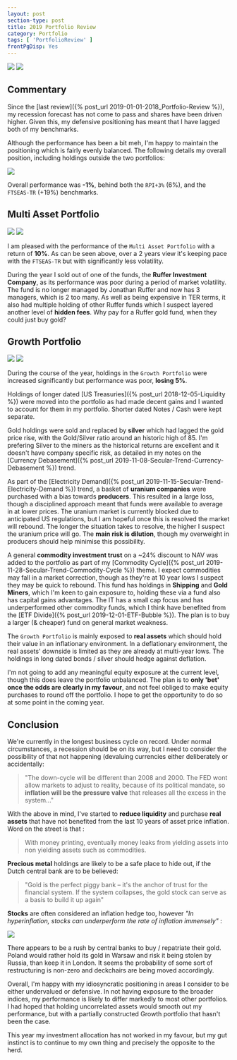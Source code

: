 ```yaml
---
layout: post
section-type: post
title: 2019 Portfolio Review
category: Portfolio
tags: [ 'PortfolioReview' ]
frontPgDisp: Yes
---
```


<img style="border: 0;" style="border: 0 ; padding-bottom: 20px" src="/img/2020/20200102_Overview1.png" />
<img style="border: 0;" src="/img/2020/20200102_Overview2.png" />


## Commentary


Since the [last review]({% post_url 2019-01-01-2018_Portfolio-Review %}), my recession
forecast has not come to pass and shares have been driven higher.  Given this, my defensive
positioning has meant that I have lagged both of my benchmarks.  

Although the performance has been a bit meh, I'm happy to maintain the positioning which is 
fairly evenly balanced.  The following details my overall position, including holdings outside the two
portfolios:

<img style="border: 0;" src="/img/2020/20200102_Overview3.png" />

Overall performance was **-1%**, behind both the `RPI+3%` (6%), and the `FTSEAS-TR` (+19%) benchmarks.

## Multi Asset Portfolio

<img style="border: 0;" src="/img/2020/20200102_MA1.png" />
<img style="border: 0;" src="/img/2020/20200102_MA2.png" />

I am pleased with the performance of the `Multi Asset Portfolio` with a return of **10%**.  As
can be seen above, over a 2 years view it's keeping pace with the `FTSEAS-TR` but with 
significantly less volatility.

During the year I sold out of one of the funds, the **Ruffer Investment Company**, as its performance was 
poor during a period of market volatility.  The fund is no longer managed by Jonathan Ruffer and 
now has 3 managers, which is 2 too many.  As well as being expensive in TER terms, it also had 
multiple holding of other Ruffer funds which I suspect layered another level of **hidden fees**. Why 
pay for a Ruffer gold fund, when they could just buy gold?


## Growth Portfolio

<img style="border: 0;" src="/img/2020/20200102_G1.png" />
<img style="border: 0;" src="/img/2020/20200102_G2.png" />

During the course of the year, holdings in the `Growth Portfolio` were increased significantly but 
performance was poor, **losing 5%**.

Holdings of longer dated [US Treasuries]({% post_url 2018-12-05-Liquidity %}) were 
moved into the portfolio as had made decent gains and I wanted to account for them in my portfolio.  Shorter 
dated Notes / Cash were kept separate.

Gold holdings were sold and replaced by **silver** which had lagged the gold price rise, with the Gold/Silver 
ratio around an historic high of 85.  I'm prefering Silver to the miners as the historical returns are 
excellent and it doesn't have company specific risk, as detailed in my notes on the 
[Currency Debasement]({% post_url 2019-11-08-Secular-Trend-Currency-Debasement %}) trend.

As part of the [Electricity Demand]({% post_url 2019-11-15-Secular-Trend-Electricity-Demand %}) trend, 
a basket of **uranium companies** were purchased with a bias towards **producers**.  This resulted in a large 
loss, though a disciplined approach meant that funds were available to average in at lower prices.  The 
uranium market is currently blocked due to anticipated US regulations, but I am hopeful once this is 
resolved the market will rebound.  The longer the situation takes to resolve, the higher I suspect the 
uranium price will go.  The **main risk is dilution**, though my overweight in producers should help 
minimise this possibility.

A general **commodity investment trust** on a ~24% discount to NAV was added to the portfolio as part of my 
[Commodity Cycle]({% post_url 2019-11-28-Secular-Trend-Commodity-Cycle %}) theme.
I expect commodities may fall in a market correction, though as they're at 10 year lows I suspect 
they may be quick to rebound.  This fund has holdings in **Shipping** and **Gold Miners**, which I'm keen to 
gain exposure to, holding these via a fund also has capital gains advantages.  The IT has a small cap 
focus and has underperformed other commodity funds, which I think have benefited from the 
[ETF Divide]({% post_url 2019-12-01-ETF-Bubble %}).  The plan is to buy a larger (& cheaper) fund on 
general market weakness.

The `Growth Portfolio` is mainly exposed to **real assets** which should hold their value in an inflationary 
environment.  In a deflationary environment, the real assets' downside is limited as they are 
already at multi-year lows.  The holdings in long dated bonds / silver should hedge against deflation. 

I'm not going to add any meaningful equity exposure at the current level, though this does leave
the portfolio unbalanced.  The plan is to **only 'bet' once the odds are clearly in my favour**, and not 
feel obliged to make equity purchases to round off the portfolio.  I hope to get the opportunity to 
do so at some point in the coming year.


## Conclusion 

We're currently in the longest business cycle on record.  Under normal circumstances, a recession 
should be on its way, but I need to consider the possibility of that not happening (devaluing 
currencies either deliberately or accidentally:

> "The down-cycle will be different than 2008 and 2000. The FED wont allow markets to adjust to reality, 
> because of its political mandate, so **inflation will be the pressure valve** that releases all the excess in the system..."

With the above in mind, I've started to **reduce liquidity** and purchase **real assets** that have not 
benefited from the last 10 years of asset price inflation.  Word on the street is that :

> With money printing, eventually money leaks from yielding assets into non yielding assets such as commodities. 

**Precious metal** holdings are likely to be a safe place to hide out, if the Dutch central bank 
are to be believed:

> "Gold is the perfect piggy bank – it's the anchor of trust for the financial system. If
> the system collapses, the gold stock can serve as a basis to build it up again"

**Stocks** are often considered an inflation hedge too, however *"In hyperinflation, stocks can underperform 
the rate of inflation immensely"* :

<img style="border: 0;" src="/img/2020/20200102_VenGoldStock.png" />

There appears to be a rush by central banks to buy / repatriate their gold.  Poland would rather hold 
its gold in Warsaw and risk it being stolen by Russia, than keep it in London.  It seems the probability 
of some sort of restructuring is non-zero and deckchairs are being moved accordingly.

Overall, I'm happy with my idiosyncratic positioning in areas I consider to be either undervalued or 
defensive.  In not having exposure to the broader indices, my performance is likely to differ markedly to 
most other portfolios.  I had hoped that holding uncorrelated assets would smooth out my performance, but 
with a partially constructed Growth portfolio that hasn't been the case.

This year my investment allocation has not worked in my favour, but my gut instinct is to continue to my own
thing and precisely the opposite to the herd.



